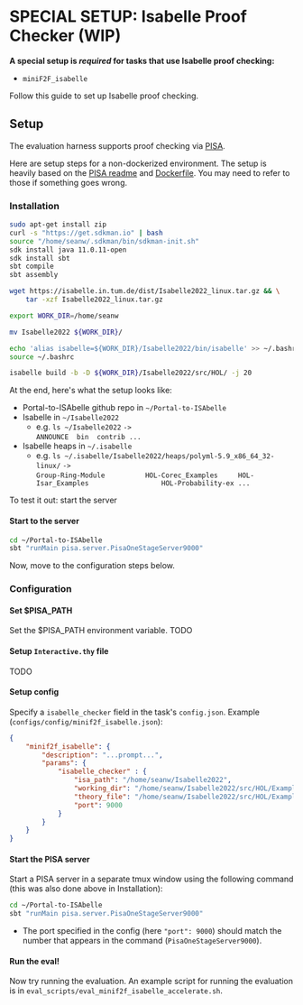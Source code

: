 # SPECIAL SETUP: Isabelle Proof Checker (WIP)


**A special setup is _required_ for tasks that use Isabelle proof checking:**

- `miniF2F_isabelle`

Follow this guide to set up Isabelle proof checking.

## Setup

The evaluation harness supports proof checking via [PISA](https://github.com/albertqjiang/Portal-to-ISAbelle/tree/56def2c39f85d211e1f40cc5765581a567879106).

Here are setup steps for a non-dockerized environment. The setup is heavily based on the [PISA readme](https://github.com/albertqjiang/Portal-to-ISAbelle/tree/56def2c39f85d211e1f40cc5765581a567879106)  and [Dockerfile](https://github.com/albertqjiang/Portal-to-ISAbelle/blob/main/docker/Dockerfile). You may need to refer to those if something goes wrong.

### Installation
```bash
sudo apt-get install zip
curl -s "https://get.sdkman.io" | bash
source "/home/seanw/.sdkman/bin/sdkman-init.sh"
sdk install java 11.0.11-open
sdk install sbt
sbt compile
sbt assembly

wget https://isabelle.in.tum.de/dist/Isabelle2022_linux.tar.gz && \
    tar -xzf Isabelle2022_linux.tar.gz

export WORK_DIR=/home/seanw

mv Isabelle2022 ${WORK_DIR}/

echo 'alias isabelle=${WORK_DIR}/Isabelle2022/bin/isabelle' >> ~/.bashrc
source ~/.bashrc

isabelle build -b -D ${WORK_DIR}/Isabelle2022/src/HOL/ -j 20
```

At the end, here's what the setup looks like:
- Portal-to-ISAbelle github repo in `~/Portal-to-ISAbelle`
- Isabelle in `~/Isabelle2022`
    - e.g. `ls ~/Isabelle2022` `->` \
      `ANNOUNCE  bin  contrib ...`
- Isabelle heaps in `~/.isabelle`
    - e.g. `ls ~/.isabelle/Isabelle2022/heaps/polyml-5.9_x86_64_32-linux/` `->` \
      `Group-Ring-Module          HOL-Corec_Examples     HOL-Isar_Examples                  HOL-Probability-ex ...`

To test it out: start the server
#### Start to the server
```bash
cd ~/Portal-to-ISAbelle
sbt "runMain pisa.server.PisaOneStageServer9000"
```

Now, move to the configuration steps below.

### Configuration

#### Set $PISA_PATH

Set the $PISA_PATH environment variable. TODO

#### Setup `Interactive.thy` file

TODO

#### Setup config
Specify a `isabelle_checker` field in the task's `config.json`.
Example (`configs/config/minif2f_isabelle.json`):
```json
{
    "minif2f_isabelle": {
        "description": "...prompt...",
        "params": {
            "isabelle_checker" : {
                "isa_path": "/home/seanw/Isabelle2022",
                "working_dir": "/home/seanw/Isabelle2022/src/HOL/Examples",
                "theory_file": "/home/seanw/Isabelle2022/src/HOL/Examples/Interactive.thy",
                "port": 9000
            }
        }
    }
}
```

#### Start the PISA server

Start a PISA server in a separate tmux window using the following command (this was also done above in Installation):
```bash
cd ~/Portal-to-ISAbelle
sbt "runMain pisa.server.PisaOneStageServer9000"
```
- The port specified in the config (here `"port": 9000`) should match the number that appears in the command (`PisaOneStageServer9000`).

#### Run the eval!
Now try running the evaluation. An example script for running the evaluation is in `eval_scripts/eval_minif2f_isabelle_accelerate.sh`.